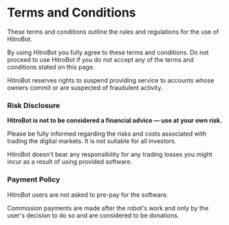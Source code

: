 # Terms and Conditions


These terms and conditions outline the rules and regulations for the use of HitroBot.

By using HitroBot you fully agree to these terms and conditions.
Do not proceed to use HitroBot if you do not accept any of the terms and conditions stated on this page.

HitroBot reserves rights to suspend providing service to accounts whose owners commit or are suspected of fraudulent activity.


### Risk Disclosure

**HitroBot is not to be considered a financial advice — use at your own risk.**

Please be fully informed regarding the risks and costs associated with trading the digital markets. It is not suitable for all investors.

HitroBot doesn't bear any responsibility for any trading losses you might incur as a result of using provided software.


### Payment Policy

HitroBot users are not asked to pre-pay for the software.

Commission payments are made after the robot's work and only by the user's decision to do so and are considered to be donations.
